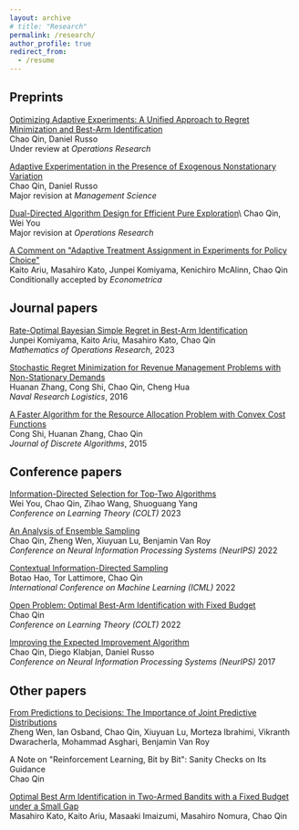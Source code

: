 ```yaml
---
layout: archive
# title: "Research"
permalink: /research/
author_profile: true
redirect_from:
  - /resume
---
```


<!-- {% if site.author.googlescholar %}
  <div class="wordwrap">You can also find my articles on <a href="{{site.author.googlescholar}}">my Google Scholar profile</a>.</div>
{% endif %}

{% include base_path %} -->



Preprints
-----
[Optimizing Adaptive Experiments: A Unified Approach to Regret Minimization and Best-Arm Identification](https://arxiv.org/abs/2402.10592)\
Chao Qin, Daniel Russo\
Under review at *Operations Research*

[Adaptive Experimentation in the Presence of Exogenous Nonstationary Variation](https://arxiv.org/abs/2202.09036)  
Chao Qin, Daniel Russo\
Major revision at *Management Science*

[Dual-Directed Algorithm Design for Efficient Pure Exploration](https://arxiv.org/abs/2310.19319)\\
Chao Qin, Wei You\
Major revision at *Operations Research*

[A Comment on "Adaptive Treatment Assignment in Experiments for Policy Choice"](https://arxiv.org/abs/2109.08229)\
Kaito Ariu, Masahiro Kato, Junpei Komiyama, Kenichiro McAlinn, Chao Qin\
Conditionally accepted by *Econometrica*



Journal papers
-----
[Rate-Optimal Bayesian Simple Regret in Best-Arm Identification](https://pubsonline.informs.org/doi/10.1287/moor.2022.0011)\
Junpei Komiyama, Kaito Ariu, Masahiro Kato, Chao Qin\
*Mathematics of Operations Research*, 2023

[Stochastic Regret Minimization for Revenue Management Problems with Non-Stationary Demands](https://onlinelibrary.wiley.com/doi/10.1002/nav.21704)\
Huanan Zhang, Cong Shi, Chao Qin, Cheng Hua\
*Naval Research Logistics*, 2016

[A Faster Algorithm for the Resource Allocation Problem with Convex Cost Functions](https://www.sciencedirect.com/science/article/pii/S1570866715000830)\
Cong Shi, Huanan Zhang, Chao Qin\
*Journal of Discrete Algorithms*, 2015


Conference papers
-----
[Information-Directed Selection for Top-Two Algorithms](https://proceedings.mlr.press/v195/you23a.html)\
Wei You, Chao Qin, Zihao Wang, Shuoguang Yang\
*Conference on Learning Theory (COLT)* 2023

[An Analysis of Ensemble Sampling](https://proceedings.neurips.cc/paper_files/paper/2022/hash/874f5e53d7ce44f65fbf27a7b9406983-Abstract-Conference.html)\
Chao Qin, Zheng Wen, Xiuyuan Lu, Benjamin Van Roy\
*Conference on Neural Information Processing Systems (NeurIPS)* 2022

[Contextual Information-Directed Sampling](https://proceedings.mlr.press/v162/hao22b.html)\
Botao Hao, Tor Lattimore, Chao Qin\
*International Conference on Machine Learning (ICML)* 2022

[Open Problem: Optimal Best-Arm Identification with Fixed Budget](https://proceedings.mlr.press/v178/open-problem-qin22a.html)\
Chao Qin\
*Conference on Learning Theory (COLT)* 2022

[Improving the Expected Improvement Algorithm](https://papers.nips.cc/paper_files/paper/2017/hash/b19aa25ff58940d974234b48391b9549-Abstract.html)\
Chao Qin, Diego Klabjan, Daniel Russo\
*Conference on Neural Information Processing Systems (NeurIPS)* 2017


Other papers
-----
[From Predictions to Decisions: The Importance of Joint Predictive Distributions](https://arxiv.org/abs/2107.09224)\
Zheng Wen, Ian Osband, Chao Qin, Xiuyuan Lu, Morteza Ibrahimi, Vikranth Dwaracherla, Mohammad Asghari, Benjamin Van Roy

A Note on "Reinforcement Learning, Bit by Bit": Sanity Checks on Its Guidance\
Chao Qin

[Optimal Best Arm Identification in Two-Armed Bandits with a Fixed Budget under a Small Gap](https://arxiv.org/abs/2201.04469)\
Masahiro Kato, Kaito Ariu, Masaaki Imaizumi, Masahiro Nomura, Chao Qin

